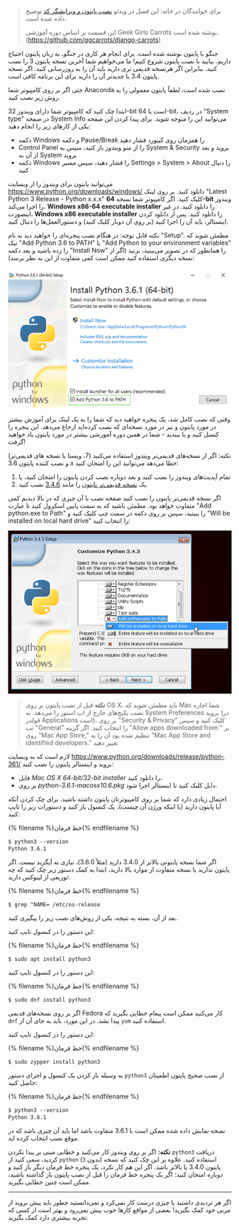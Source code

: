 > برای خوانندگان در خانه: این فصل در ویدئو [نصب پایتون و ویرایشگر کد](https://www.youtube.com/watch?v=pVTaqzKZCdA) توضیح داده شده است.
> 
> این قسمت بر اساس دوره آموزشی Geek Girls Carrots نوشته شده است.(https://github.com/ggcarrots/django-carrots)

جنگو با پایتون نوشته شده است. برای انجام هر کاری در جنگو، به زبان پایتون احتیاج داریم. بیایید با نصب پایتون شروع کنیم! ما می‌خواهیم شما آخرین نسخه پایتون 3 را نصب کنید، بنابراین اگر هرنسخه قدیمی تری دارید باید آن را به روزرسانی کنید. اگر نسخه پایتون 3.4 یا جدیدتر آن را دارید برای این برنامه کافی است.

حتی اگر بر روی کامپیوتر شما Anaconda نصب شده است، لطفاً پایتون معمولی را به روش زیر نصب کنید.

<!--sec data-title="Install Python: Windows" data-id="python_windows" data-collapse=true ces-->

ابتدا چک کنید که کامپیوتر شما دارای ویندوز 32-bit است یا 64-bit، در ردیف "System type" در صفحه System Info می‌توانید این را متوجه شوید. برای پیدا کردن این صفحه یکی از کارهای زیر را انجام دهید:

* دکمه Windows و دکمه Pause/Break را همزمان روی کیبورد فشار دهید
* Control Panel را از منو ویندوز باز کنید، سپس به System & Security بروید و بعد از آن به System بروید
* دکمه Windows را فشار دهید، سپس مسیر Settings > System > About را دنبال کنید

می‌توانید پایتون برای ویندوز را از وبسایت https://www.python.org/downloads/windows/ دانلود کنید. بر روی لینک "Latest Python 3 Release - Python x.x.x" کلیک کنید. اگر کامپیوتر شما نسخه **64-bit** ویندوز را اجرا می‌کند، **Windows x86-64 executable installer** را دانلود کنید. در غیر اینصورت، **Windows x86 executable installer** را دانلود کنید. پس از دانلود کردن اینستالر، باید آن را اجرا کنید (بر روی آن دوبار کلیک کنید) و دستورالعمل‌ها را دنبال کنید.

نکته قابل توجه: در هنگام نصب پنجره‌ای را خواهید دید به نام "Setup". مطمئن شوید که تیک "Add Python 3.6 to PATH" یا "Add Python to your environment variables" را زده باشید و بعد دکمه "Install Now" را همانطور که در تصویر می‌بینید، بزنید (اگر از نسخه دیگری استفاده کنید ممکن است کمی متفاوت از این به نظر برسد):

![فراموش نکنید که پایتون را به Path اضافه کنید](../python_installation/images/python-installation-options.png)

وقتی که نصب کامل شد، یک پنجره خواهید دید که شما را به یک لینک برای آموزش بیشتر در مورد پایتون و نیز در مورد نسخه‌ای که نصب کرده‌اید ارجاع می‌دهد. این پنجره را کنسل کنید و یا ببندید - شما در همین دوره آموزشی بیشتر در مورد پایتون یاد خواهید گرفت!

نکته: اگر از نسخه‌های قدیمی‌تر ویندوز استفاده می‌کنید (7، ویستا یا نسخه های قدیمی‌تر) و نصب کننده پایتون 3.6.x خطا می‌دهد می‌توانید این را امتحان کنید:

1. تمام آپدیت‌های ویندوز را نصب کنید و بعد دوباره نصب کردن پایتون را امتحان کنید، یا
2. یک [نسخه قدیمی‌تر پایتون](https://www.python.org/downloads/windows/) را مانند [3.4.6](https://www.python.org/downloads/release/python-346/) نصب کنید.

اگر نسخه قدیمی‌تر پایتون را نصب کنید صفحه نصب با آن چیزی که در بالا دیدیم کمی متفاوت خواهد بود. مطمئن باشید که به سمت پایین اسکرول کنید تا عبارت "Add python.exe to Path" را ببینید، سپس بر روی دکمه در سمت چپ کلیک کنید و "Will be installed on local hard drive" را انتخاب کنید:

![اضافه کردن پایتون به Path در نسخه‌های قدیمی](../python_installation/images/add_python_to_windows_path.png)

<!--endsec-->

<!--sec data-title="Install Python: OS X" data-id="python_OSX"
data-collapse=true ces-->

> **نکته** قبل از نصب پایتون بر روی OS X، باید مطمئن شوید که Mac شما اجازه نصب پکیج‌های خارج از اپ استور را می‌دهد. به System Preferences بروید (در فولدر Applications است)، بر روی "Security & Privacy" کلیک کنید و سپس تب "General" را انتخاب کنید. اگر گزینه "Allow apps downloaded from:" بر روی "Mac App Store," تنظیم شده بود آن را به "Mac App Store and identified developers." تغییر دهید

لازم است که به وبسایت https://www.python.org/downloads/release/python-361/ بروید و اینستالر پایتون را نصب کنید:

* فایل *Mac OS X 64-bit/32-bit installer* را دانلود کنید،
* بر روی *python-3.6.1-macosx10.6.pkg* دابل کلیک کنید تا اینستالر اجرا شود.

<!--endsec-->

<!--sec data-title="Install Python: Linux" data-id="python_linux"
data-collapse=true ces-->

احتمال زیادی دارد که شما بر روی کامپیوترتان پایتون داشته باشید. برای چک کردن آنکه آیا پایتون دارید (یا اینکه ورژن آن چیست)، یک کنسول باز کنید و دستورات زیر را تایپ کنید:

{% filename %}خط فرمان{% endfilename %}

    $ python3 --version
    Python 3.6.1
    

اگر شما نسخه پایتونی بالاتر از 3.4.0 دارید (مثلاً 3.6.0)، نیازی به آپگرید نیست. اگر پایتون ندارید یا نسخه‌ متفاوت از موارد بالا دارید، ابتدا به کمک دستور زیر چک کنید که چه توزیعی از لینوکس دارید:

{% filename %}خط فرمان{% endfilename %}

    $ grep ^NAME= /etc/os-release
    

بعد از آن، بسته به نتیجه، یکی از روش‌های نصب زیر را پیگیری کنید.

<!--endsec-->

<!--sec data-title="Install Python: Debian or Ubuntu" data-id="python_debian" data-collapse=true ces-->

این دستور را در کنسول تایپ کنید:

{% filename %}خط فرمان{% endfilename %}

    $ sudo apt install python3
    

<!--endsec-->

<!--sec data-title="Install Python: Fedora" data-id="python_fedora"
data-collapse=true ces-->

این دستور را در کنسول تایپ کنید:

{% filename %}خط فرمان{% endfilename %}

    $ sudo dnf install python3
    

اگر بر روی نسخه‌های قدیمی Fedora کار می‌کنید ممکن است پیغام خطایی بگیرید که `dnf` پیدا نشد. در این مورد، باید به جای آن از `yum` استفاده کنید.

<!--endsec-->

<!--sec data-title="Install Python: openSUSE" data-id="python_openSUSE"
data-collapse=true ces-->

این دستور را در کنسول تایپ کنید:

{% filename %}خط فرمان{% endfilename %}

    $ sudo zypper install python3
    

<!--endsec-->

به وسیله باز کردن یک کنسول و اجرای دستور `python3` از نصب صحیح پایتون اطمینان حاصل کنید:

{% filename %}خط فرمان{% endfilename %}

    $ python3 --version
    Python 3.6.1
    

نصحه نمایش داده شده ممکن است با 3.6.1 متفاوت باشد اما باید آن چیزی باشد که در موقع نصب انتخاب کرده اید.

**نکته:** اگر بر روی ویندوز کار می‌کنید و خطایی مبنی بر پیدا نکردن `python3` دریافت کردید، سعی کنید از `python` (بدون `3`) استفاده کنید. علاوه بر این چک کنید که نسخه پایتون 3.4.0 یا بالاتر باشد. اگر این هم کار نکرد، یک پنجره خط فرمان دیگر باز کنید و دوباره امتحان کنید؛ اگر یک پنجره خط فرمان را قبل از نصب پایتون باز گذاشته باشید، ممکن است چنین خطایی بگیرید.

* * *

اگر هر تردیدی داشتید یا چیزی درست کار نمی‌کرد و نمی‌دانستید چطور باید پیش بروید از مربی خود کمک بگیرید! بعضی از مواقع کارها خوب پیش نمی‌رود و بهتر است از کسی که تجربه بیشتری دارد کمک بگیرید.